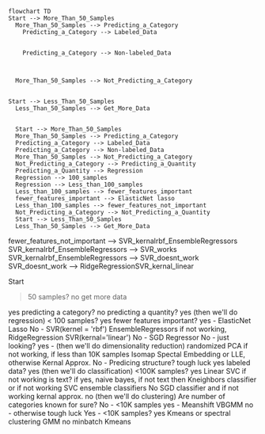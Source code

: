 ```mermaid
flowchart TD
Start --> More_Than_50_Samples
  More_Than_50_Samples --> Predicting_a_Category
    Predicting_a_Category --> Labeled_Data

    
    Predicting_a_Category --> Non-labeled_Data



  More_Than_50_Samples --> Not_Predicting_a_Category


Start --> Less_Than_50_Samples
  Less_Than_50_Samples --> Get_More_Data


```

```
  Start --> More_Than_50_Samples
  More_Than_50_Samples --> Predicting_a_Category
  Predicting_a_Category --> Labeled_Data
  Predicting_a_Category --> Non-labeled_Data
  More_Than_50_Samples --> Not_Predicting_a_Category
  Not_Predicting_a_Category --> Predicting_a_Quantity
  Predicting_a_Quantity --> Regression
  Regression --> 100_samples
  Regression --> Less_than_100_samples
  Less_than_100_samples --> fewer_features_important
  fewer_features_important --> ElasticNet lasso
  Less_than_100_samples --> fewer_features_not_important
  Not_Predicting_a_Category --> Not_Predicting_a_Quantity
  Start --> Less_Than_50_Samples
  Less_Than_50_Samples --> Get_More_Data
```

fewer_features_not_important --> SVR_kernalrbf_EnsembleRegressors
  SVR_kernalrbf_EnsembleRegressors --> SVR_works
  SVR_kernalrbf_EnsembleRegressors --> SVR_doesnt_work
  SVR_doesnt_work --> RidgeRegressionSVR_kernal_linear


Start
>50 samples?
  no get more data

  yes predicting a category?
    no predicting a quantity?
      yes (then we'll do regression) < 100 samples?
        yes fewer features important?
          yes - ElasticNet Lasso
          No - SVR(kernel = 'rbf') EnsembleRegressors if not working, RidgeRegression SVR(kernal='linear')
        No - SGD Regressor
      No - just looking?
        yes - (then we'll do dimensionality reduction) randomized PCA if not working, if less than 10K samples Isomap Spectal Embedding or LLE, otherwise Kernal Approx.
        No - Predicing structure? tough luck
    yes labeled data?
      yes (then we'll do classification) <100K samples?
        yes Linear SVC if not working is text? if yes, naive bayes, if not text then Kneighbors classifier or if not working SVC ensemble classifiers
        No SGD classifier and if not working kernal approx.
      no (then we'll do clustering) Are number of categories known for sure?
        No - <10K samples 
          yes - Meanshift VBGMM
          no - otherwise tough luck
        Yes - <10K samples?
          yes Kmeans or spectral clustering GMM
          no  minbatch Kmeans
  
